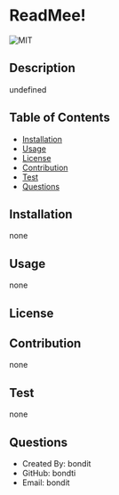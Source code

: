 # ReadMee!
  
  ![MIT](https://img.shields.io/badge/License-MIT-brightgreen?style=flat-square)

  ## Description
  undefined

  ## Table of Contents
  - [Installation](#installation)
  - [Usage](#usage)
  - [License](#license)
  - [Contribution](#contribution)
  - [Test](#test)
  - [Questions](questions)

  ## Installation
  none
  ## Usage
  none

  ## License
  
  ## 
  
  ## Contribution 
  none

  ## Test
  none

  ## Questions

  - Created By: bondit
  - GitHub: bondti
  - Email: bondit
